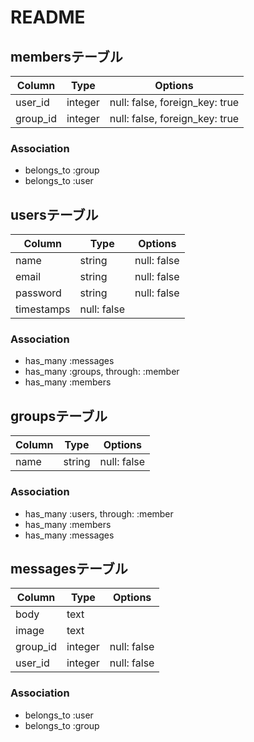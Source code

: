 # README

## membersテーブル

|Column|Type|Options|
|------|----|-------|
|user_id|integer|null: false, foreign_key: true|
|group_id|integer|null: false, foreign_key: true|

### Association
- belongs_to :group
- belongs_to :user

## usersテーブル

|Column|Type|Options|
|------|----|-------|
|name|string|null: false|
|email|string|null: false|
|password|string|null: false|
|timestamps|null: false|

### Association
- has_many :messages
- has_many :groups, through: :member
- has_many :members

## groupsテーブル

|Column|Type|Options|
|------|----|-------|
|name|string|null: false|

### Association
- has_many :users, through: :member
- has_many :members
- has_many :messages

## messagesテーブル

|Column|Type|Options|
|------|----|-------|
|body|text|
|image|text|
|group_id|integer|null: false|
|user_id|integer|null: false|

### Association
- belongs_to :user
- belongs_to :group
